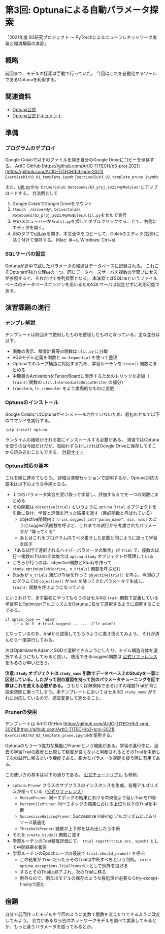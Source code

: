 第3回: Optunaによる自動パラメータ探索
===

「2021年度 B3研究プロジェクト 〜 PyTorchによるニューラルネットワーク実装と環境構築の演習」


## 概略

前回まで、モデルの探索は手動で行っていた。
今回はこれを自動化するツールであるOptunaを利用する。


## 関連資料
- [Optuna公式](https://optuna.org/)
- [Optuna公式ドキュメント](https://optuna.readthedocs.io/en/stable/)



## 準備

### プログラムのデプロイ
Google Colabで以下のファイルを開き自分のGoogle Driveにコピーを保存する。
ArtIC GitHub [https://github.com/ArtIC-TITECH/b3-proj-2021](https://github.com/ArtIC-TITECH/b3-proj-2021)
`Exercise03/03_01_template.ipynb`
`Exercise03/03_02_template_prune.ipynbb`

また、[util.py](https://github.com/ArtIC-TITECH/b3-proj-2021/blob/main/Exercise03/util.py)を`My Drive/Colab Notebooks/b3_proj_2021/MyModules'`にアップロードする。
方法例として
1. Google ColabでGoogle Driveをマウント
2. `!touch ./drive/My\ Drive/Colab\ Notebooks/b3_proj_2021/MyModules/util.py`をセルで実行
3. 左のメニューバーから`util.py`を探してダブルクリックすることで、右側にエディタを開く。
3. 別のタブで[util.py](https://github.com/ArtIC-TITECH/b3-proj-2021/blob/main/Exercise03/util.py)を開き、本文全体をコピーして、Colabのエディタ(右側)に貼り付けて保存する。(Mac: ⌘+s, Windows: Ctrl+s)



### SQLサーバの設定
Optunaが途中で試したパラメータの経過はデータベースに記録される。
これこそOptunaが強力な理由の一つ、同じデータベースサーバを複数の学習プロセスが参照すると、それだけで並列探索となる。
本演習ではSQLiteというファイルベースのデータベースエンジンを用いるためSQLサーバは設定せずに利用可能である。

<!-- Optunaが途中で試したパラメータの経過はデータベースに記録される。
これこそOptunaが強力な理由の一つ、同じデータベースサーバを複数の学習プロセスが参照すると、それだけで並列探索となる。

それに伴い、まず設営済みのMySQLサーバのユーザを設定する。

1. 適当なUbuntu計算サーバ（pollux, selene, artemis, zeus）にSSHログインする。
2. 次のコマンドにより、MySQLサーバにログインする。
    ユーザ名、初期パスワード、データベース名全て **ArtICユーザ名の `-` を `_` に置き換えたもの** になっている。
    例: `j-smith` さんの場合
    ```
    Server:~$ mysql -P 53306 -h zeus -u j_smith -p
    Enter password:     ← j_smith が初期パスワード
    ```
3. SQLサーバに以下のコマンドを打ち込み、パスワードを変更する。
    結果は必ず表示 `Query OK` を確認すること。
    ```
    mysql> SET PASSWORD='新しいパスワード';
    Query OK, 0 rows affected (0.00 sec)
    ```
4. Ctrl-Dを入力して抜ける。 -->


## 演習課題の進行

### テンプレ解説
テンプレートは前回まで使用したものを整理したものとなっている。主な差分は以下。

- 画像の表示、精度計算等の関数は `util.py` に分離
- VGGモデル定義を関数と `nn.Sequential` を使って整理
- Optunaでのループ構造に対応するため、学習ルーチンを `train()` 関数にまとめる
- 中間層のActivationをTensorBoardに表示するためのトリックを追加（ `train()` 関数の `util.IntermediateOutputWriter` の部分）
- `transform`, `lr_scheduler` をより実際的なものに変更

### Optunaのインストール
Google ColabにはOptunaがインストールされていないため、最初のセルで以下のコマンドを実行する。
```
!pip install optuna
```
ランタイムの接続がきれる度にインストールする必要がある。
演習ではOptunaを使うのは今回だけだが、毎回わずらわしければGoogle Driveに保存してそこから読み込むこともできる。
[外部サイト](https://ggcs.io/2021/06/22/google-colab-pip-install/)

### Optuna対応の基本
これを順に進めてもらう。
詳細は演習セッションで説明するが、Optuna対応の基本は以下のような手順となる。

- １つのパラメータ集合を受け取って学習し、評価するまでを一つの関数にまとめる
- その関数は `objective(trial)` というように `optuna.Trial` オブジェクトを引数に受け、学習と評価を行った結果を返す（目的関数と呼ばれている）
    - objective関数内で `trial.suggest_int("param_name", min, max)` のようにsuggest系関数を呼ぶと、これまでの試行から考慮されたパラメータが "降ってくる"
    - あとはこれをプログラム内でベタ書きした定数と同じように扱って学習を回す
- 「ある試行で選択されるハイパーパラメータの集合」が `Trial` で、複数の試行＝複数のTrialの全体集合は `optuna.Study` オブジェクトが管理している
- こちらが行うのは、objective関数とStudyを作って `study.optimize(objective, n_trials)` 関数を呼ぶだけ
- Studyが `n_trials` 回だけTrialを作って `objective(trial)` を呼ぶ。今回のプログラムでは `objective()` が `Net` を降ってきたパラメータで生成し、 `train()` 関数を呼ぶようになっている


というわけで、まず最初にやってもらうのはセル6の `train` 関数で定義している学習率とOptimizerアルゴリズムをOptunaに任せて選択するように調整することである。
```python:
if optim_type == 'adam':
    lr = 1e-3  # trial.suggest_........("lr_adam")
```
となっているのを、trialから提案してもらうように書き換えてみよう。
それが済んだら一度実行してみる。

次はOptimizerもAdamとSGDで選択できるようにしたり、モデル構造自体を選択するようにもしてみると良い。
使用できるsuggest関数は [公式リファレンス](https://optuna.readthedocs.io/en/stable/reference/trial.html) をみるのが早いだろう。

**注意: `Study` オブジェクトは `study_name` 引数でデータベース上のStudyを一意に区別している。したがって別の意図を持って別のパラメータチューニングを回す際はこれを変える必要がある。** さもなくば無関係であるはずの複数Trialが同じ探索空間に乗ってしまう。本テンプレートにおいてはセル3の `study_name` がそれに対応しているので、適宜変更して進めること。

### Prunerの使用

テンプレートは
ArtIC GitHub [https://github.com/ArtIC-TITECH/b3-proj-2021](https://github.com/ArtIC-TITECH/b3-proj-2021) `Exercise03/03_02_template_prune.ipynbb`を使用する。

Optunaのもう一つ強力な機能にPrunerという機能がある。学習の進行中に、過去の学習Trialの履歴と比較して精度が良くないと判断されるとそのTrialを中断して次の試行に移るという機能である。膨大なパラメータ空間を扱う際に有用である。

この使い方の基本は以下の通りである。 [公式チュートリアル](https://optuna.readthedocs.io/en/stable/tutorial/pruning.html) も参照。

- `optuna.Pruner` クラスのサブクラスのインスタンスを生成。各種アルゴリズムが揃っている（[公式リファレンス](https://optuna.readthedocs.io/en/stable/reference/pruners.html)）
    - `MedianPruner`: 同一エポックの結果における中央値より低いTrialを中断
    - `PercentilePruner`: 同一エポックの結果における上位%以下のTrialを中断
    - `SuccessiveHalvingPruner`: Successive Halving アルゴリズムによるリソース最適化
    - `ThresholdPruner`: 結果が上下界をはみ出したら中断
- それを `create_study()` 関数に渡す
- 学習ルーチンのTest精度評価にて、 `trial.report(train_acc, epoch)` として中間結果を報告
- 学習ルーチンのEpochループの最後で `trial.should_prune()` を呼ぶ
    - この結果が `True` だったらそのTrialは中断すべきという判断。 `raise optuna.exceptions.TrialPruned()` として例外を投げる
    - するとそのTrialは終了され、次のTrialに移る
    - 例外なので、例えばモデルの保存のような後処理が必要ならtry-except-finallyで囲む

## 宿題

自分で前回作ったモデルを今回のように変数で層数を変えたりできるように改変してみよう。
余力があるなら別のネットワークモデルを調べて実装してみるとか、もっと違うパラメータを振ってみるとか。
